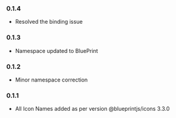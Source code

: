 ###  0.1.4
* Resolved the binding issue
### 0.1.3
* Namespace updated to BluePrint
### 0.1.2
* Minor namespace correction
### 0.1.1
* All Icon Names added as per version @blueprintjs/icons 3.3.0
